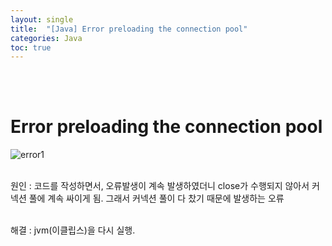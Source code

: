 ```yaml
---
layout: single
title:  "[Java] Error preloading the connection pool"
categories: Java
toc: true
---
```


<br/><br/>

# Error preloading the connection pool #

![error1](https:/images/2023-04-23-1차프로젝트오류/connection/Error%20preloading%20the%20connection%20pool.png)
<br/><br/>

원인 : 코드를 작성하면서, 오류발생이 계속 발생하였더니 close가 수행되지 않아서 커넥션 풀에 계속 싸이게 됨. 그래서 커넥션 풀이 다 찼기 때문에 발생하는 오류
<br/><br/>

해결 : jvm(이클립스)을 다시 실행. 
